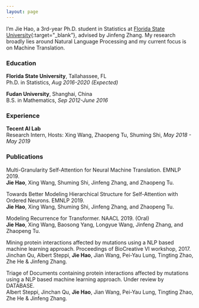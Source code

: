 ```yaml
---
layout: page
---
```


I’m Jie Hao, a 3rd-year Ph.D. student in Statistics at [Florida State University](https://www.fsu.edu){:target="_blank”}, advised by Jinfeng Zhang. My research broadly lies around Natural Language Processing and  my current focus is on Machine Translation.

### Education

**Florida State University**, Tallahassee, FL  
Ph.D. in Statistics, *Aug 2016-2020 (Expected)*

**Fudan University**, Shanghai, China  
B.S. in Mathematics, *Sep 2012-June 2016*

### Experience

**Tecent AI Lab**  
Research Intern, Hosts: Xing Wang, Zhaopeng Tu, Shuming Shi, *May 2018 - May 2019*

### Publications

Multi-Granularity Self-Attention for Neural Machine Translation. EMNLP 2019.  
**Jie Hao**, Xing Wang, Shuming Shi, Jinfeng Zhang, and Zhaopeng Tu. 

Towards Better Modeling Hierarchical Structure for Self-Attention with Ordered Neurons. EMNLP 2019.  
**Jie Hao**, Xing Wang, Shuming Shi, Jinfeng Zhang, and Zhaopeng Tu.

Modeling Recurrence for Transformer. NAACL 2019. (Oral)  
**Jie Hao**, Xing Wang, Baosong Yang, Longyue Wang, Jinfeng Zhang, and Zhaopeng Tu.

Mining protein interactions affected by mutations using a NLP based machine learning approach. Proceedings
of BioCreative VI workshop, 2017.  
Jinchan Qu, Albert Steppi, **Jie Hao**, Jian Wang, Pei-Yau Lung, Tingting Zhao, Zhe He & Jinfeng Zhang. 

Triage of Documents containing protein interactions affected by mutations using a NLP based machine learning
approach. Under review by DATABASE.  
Albert Steppi, Jinchan Qu, **Jie Hao**, Jian Wang, Pei-Yau Lung, Tingting Zhao, Zhe He & Jinfeng Zhang. 
